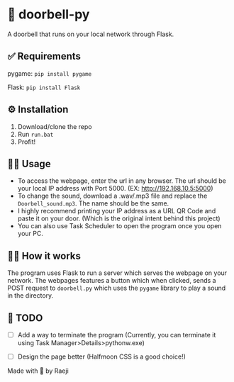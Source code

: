 # 🔔 doorbell-py
A doorbell that runs on your local network through Flask.

## ✅ Requirements
pygame: ```pip install pygame```

Flask: ```pip install Flask```

## ⚙ Installation
1. Download/clone the repo
2. Run ```run.bat```
3. Profit!

## 👨‍🏫 Usage
* To access the webpage, enter the url in any browser. The url should be your local IP address with Port 5000. (EX: http://192.168.10.5:5000)
* To change the sound, download a .wav/.mp3 file and replace the `Doorbell_sound.mp3`. The name should be the same.
* I highly recommend printing your IP address as a URL QR Code and paste it on your door. (Which is the original intent behind this project)
* You can also use Task Scheduler to open the program once you open your PC.

## 🙋‍♂️ How it works
The program uses Flask to run a server which serves the webpage on your network. The webpages features a button which when clicked, sends a POST request to ```doorbell.py``` which uses the ```pygame``` library to play a sound in the directory.

## 🧯 TODO
- [ ] Add a way to terminate the program (Currently, you can terminate it using Task Manager>Details>pythonw.exe)

- [ ] Design the page better (Halfmoon CSS is a good choice!)

Made with 💖 by Raeji
